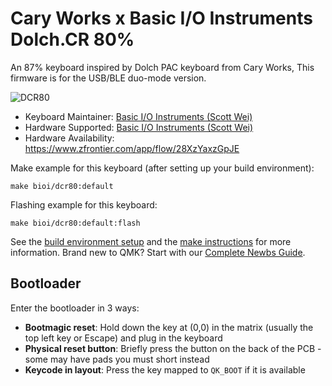 # Cary Works x Basic I/O Instruments Dolch.CR 80%

An 87% keyboard inspired by Dolch PAC keyboard from Cary Works, This firmware is for the USB/BLE duo-mode version.

![DCR80](https://i.imgur.com/WypEDdwh.jpg)

* Keyboard Maintainer: [Basic I/O Instruments (Scott Wei)](https://github.com/scottywei)
* Hardware Supported: [Basic I/O Instruments (Scott Wei)](https://github.com/scottywei)
* Hardware Availability: https://www.zfrontier.com/app/flow/28XzYaxzGpJE

Make example for this keyboard (after setting up your build environment):

    make bioi/dcr80:default

Flashing example for this keyboard:

    make bioi/dcr80:default:flash

See the [build environment setup](https://docs.qmk.fm/#/getting_started_build_tools) and the [make instructions](https://docs.qmk.fm/#/getting_started_make_guide) for more information. Brand new to QMK? Start with our [Complete Newbs Guide](https://docs.qmk.fm/#/newbs).

## Bootloader

Enter the bootloader in 3 ways:

* **Bootmagic reset**: Hold down the key at (0,0) in the matrix (usually the top left key or Escape) and plug in the keyboard
* **Physical reset button**: Briefly press the button on the back of the PCB - some may have pads you must short instead
* **Keycode in layout**: Press the key mapped to `QK_BOOT` if it is available
